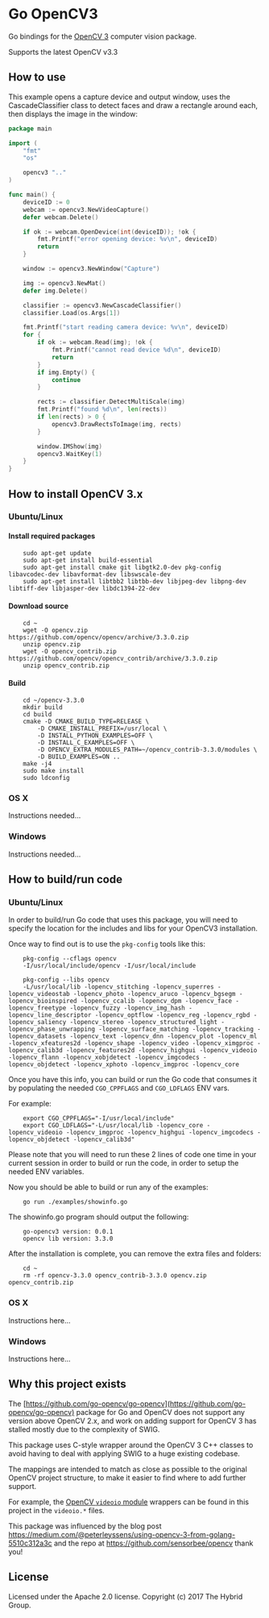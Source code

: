 # Go OpenCV3

Go bindings for the [OpenCV 3](http://opencv.org/) computer vision package.

Supports the latest OpenCV v3.3

## How to use

This example opens a capture device and output window, uses the CascadeClassifier class to detect faces and draw a rectangle around each, then displays the image in the window:

```go
package main

import (
	"fmt"
	"os"

	opencv3 ".."
)

func main() {
	deviceID := 0
	webcam := opencv3.NewVideoCapture()
	defer webcam.Delete()

	if ok := webcam.OpenDevice(int(deviceID)); !ok {
		fmt.Printf("error opening device: %v\n", deviceID)
		return
	}

	window := opencv3.NewWindow("Capture")

	img := opencv3.NewMat()
	defer img.Delete()

	classifier := opencv3.NewCascadeClassifier()
	classifier.Load(os.Args[1])

	fmt.Printf("start reading camera device: %v\n", deviceID)
	for {
		if ok := webcam.Read(img); !ok {
			fmt.Printf("cannot read device %d\n", deviceID)
			return
		}
		if img.Empty() {
			continue
		}

		rects := classifier.DetectMultiScale(img)
		fmt.Printf("found %d\n", len(rects))
		if len(rects) > 0 {
			opencv3.DrawRectsToImage(img, rects)
		}

		window.IMShow(img)
		opencv3.WaitKey(1)
	}
}
```

## How to install OpenCV 3.x

### Ubuntu/Linux

#### Install required packages

		sudo apt-get update
		sudo apt-get install build-essential
		sudo apt-get install cmake git libgtk2.0-dev pkg-config libavcodec-dev libavformat-dev libswscale-dev
		sudo apt-get install libtbb2 libtbb-dev libjpeg-dev libpng-dev libtiff-dev libjasper-dev libdc1394-22-dev

#### Download source

		cd ~
		wget -O opencv.zip https://github.com/opencv/opencv/archive/3.3.0.zip
		unzip opencv.zip
		wget -O opencv_contrib.zip https://github.com/opencv/opencv_contrib/archive/3.3.0.zip
		unzip opencv_contrib.zip

#### Build

		cd ~/opencv-3.3.0
		mkdir build
		cd build
		cmake -D CMAKE_BUILD_TYPE=RELEASE \
      		-D CMAKE_INSTALL_PREFIX=/usr/local \
      		-D INSTALL_PYTHON_EXAMPLES=OFF \
      		-D INSTALL_C_EXAMPLES=OFF \
      		-D OPENCV_EXTRA_MODULES_PATH=~/opencv_contrib-3.3.0/modules \
      		-D BUILD_EXAMPLES=ON ..
		make -j4
		sudo make install
		sudo ldconfig

### OS X

Instructions needed...

### Windows

Instructions needed...

## How to build/run code

### Ubuntu/Linux

In order to build/run Go code that uses this package, you will need to specify the location for the includes and libs for your OpenCV3 installation.

Once way to find out is to use the `pkg-config` tools like this:

		pkg-config --cflags opencv                                            
		-I/usr/local/include/opencv -I/usr/local/include

		pkg-config --libs opencv
		-L/usr/local/lib -lopencv_stitching -lopencv_superres -lopencv_videostab -lopencv_photo -lopencv_aruco -lopencv_bgsegm -lopencv_bioinspired -lopencv_ccalib -lopencv_dpm -lopencv_face -lopencv_freetype -lopencv_fuzzy -lopencv_img_hash -lopencv_line_descriptor -lopencv_optflow -lopencv_reg -lopencv_rgbd -lopencv_saliency -lopencv_stereo -lopencv_structured_light -lopencv_phase_unwrapping -lopencv_surface_matching -lopencv_tracking -lopencv_datasets -lopencv_text -lopencv_dnn -lopencv_plot -lopencv_ml -lopencv_xfeatures2d -lopencv_shape -lopencv_video -lopencv_ximgproc -lopencv_calib3d -lopencv_features2d -lopencv_highgui -lopencv_videoio -lopencv_flann -lopencv_xobjdetect -lopencv_imgcodecs -lopencv_objdetect -lopencv_xphoto -lopencv_imgproc -lopencv_core

Once you have this info, you can build or run the Go code that consumes it by populating the needed `CGO_CPPFLAGS` and `CGO_LDFLAGS` ENV vars.

For example:

		export CGO_CPPFLAGS="-I/usr/local/include" 
		export CGO_LDFLAGS="-L/usr/local/lib -lopencv_core -lopencv_videoio -lopencv_imgproc -lopencv_highgui -lopencv_imgcodecs -lopencv_objdetect -lopencv_calib3d"

Please note that you will need to run these 2 lines of code one time in your current session in order to build or run the code, in order to setup the needed ENV variables.

Now you should be able to build or run any of the examples:

		go run ./examples/showinfo.go

The showinfo.go program should output the following:

		go-opencv3 version: 0.0.1
		opencv lib version: 3.3.0


After the installation is complete, you can remove the extra files and folders:

		cd ~
		rm -rf opencv-3.3.0 opencv_contrib-3.3.0 opencv.zip opencv_contrib.zip

### OS X

Instructions here...

### Windows

Instructions here...

## Why this project exists

The [https://github.com/go-opencv/go-opencv](https://github.com/go-opencv/go-opencv) package for Go and OpenCV does not support any version above OpenCV 2.x, and work on adding support for OpenCV 3 has stalled mostly due to the complexity of SWIG.

This package uses C-style wrapper around the OpenCV 3 C++ classes to avoid having to deal with applying SWIG to a huge existing codebase.

The mappings are intended to match as close as possible to the original OpenCV project structure, to make it easier to find where to add further support.

For example, the [OpenCV `videoio` module](https://github.com/opencv/opencv/tree/master/modules/videoio) wrappers can be found in this project in the `videoio.*` files.

This package was influenced by the blog post https://medium.com/@peterleyssens/using-opencv-3-from-golang-5510c312a3c and the repo at https://github.com/sensorbee/opencv thank you!

## License

Licensed under the Apache 2.0 license. Copyright (c) 2017 The Hybrid Group.
